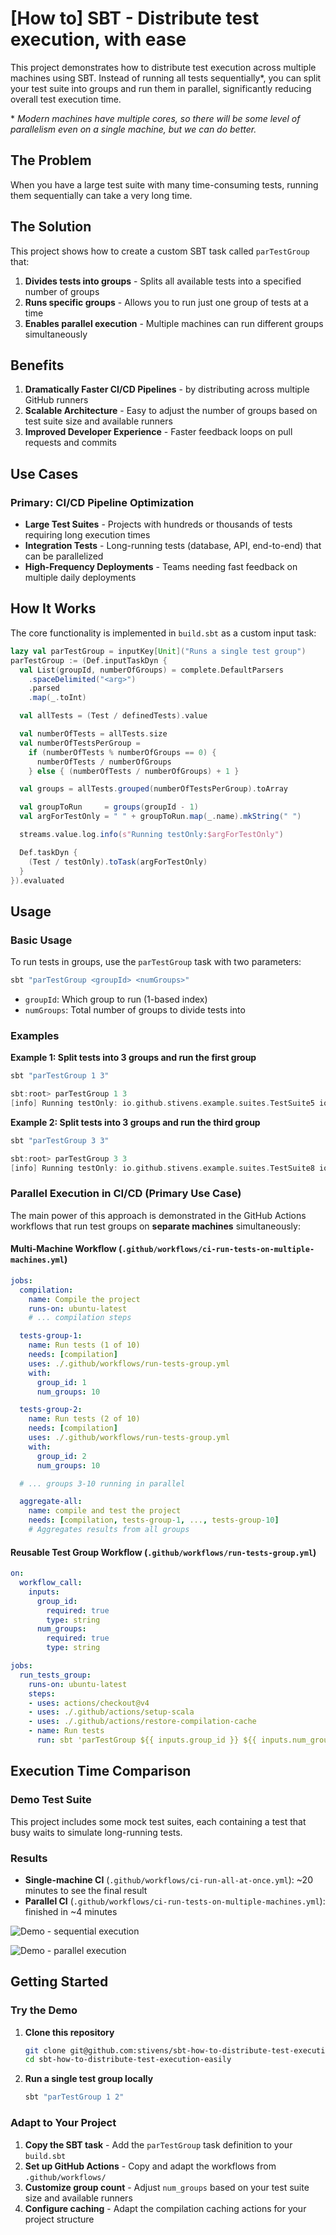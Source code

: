 # [How to] SBT - Distribute test execution, with ease

This project demonstrates how to distribute test execution across multiple machines using SBT. Instead of running all tests sequentially\*, you can split your test suite into groups and run them in parallel, significantly reducing overall test execution time.

\* *Modern machines have multiple cores, so there will be some level of parallelism even on a single machine, but we can do better.*

## The Problem

When you have a large test suite with many time-consuming tests, running them sequentially can take a very long time.

## The Solution

This project shows how to create a custom SBT task called `parTestGroup` that:

1. **Divides tests into groups** - Splits all available tests into a specified number of groups
2. **Runs specific groups** - Allows you to run just one group of tests at a time
3. **Enables parallel execution** - Multiple machines can run different groups simultaneously

## Benefits

1. **Dramatically Faster CI/CD Pipelines** - by distributing across multiple GitHub runners
2. **Scalable Architecture** - Easy to adjust the number of groups based on test suite size and available runners
3. **Improved Developer Experience** - Faster feedback loops on pull requests and commits

## Use Cases

### Primary: CI/CD Pipeline Optimization
- **Large Test Suites** - Projects with hundreds or thousands of tests requiring long execution times
- **Integration Tests** - Long-running tests (database, API, end-to-end) that can be parallelized
- **High-Frequency Deployments** - Teams needing fast feedback on multiple daily deployments

## How It Works

The core functionality is implemented in `build.sbt` as a custom input task:

```scala
lazy val parTestGroup = inputKey[Unit]("Runs a single test group")
parTestGroup := (Def.inputTaskDyn {
  val List(groupId, numberOfGroups) = complete.DefaultParsers
    .spaceDelimited("<arg>")
    .parsed
    .map(_.toInt)

  val allTests = (Test / definedTests).value

  val numberOfTests = allTests.size
  val numberOfTestsPerGroup =
    if (numberOfTests % numberOfGroups == 0) {
      numberOfTests / numberOfGroups
    } else { (numberOfTests / numberOfGroups) + 1 }

  val groups = allTests.grouped(numberOfTestsPerGroup).toArray

  val groupToRun     = groups(groupId - 1)
  val argForTestOnly = " " + groupToRun.map(_.name).mkString(" ")

  streams.value.log.info(s"Running testOnly:$argForTestOnly")

  Def.taskDyn {
    (Test / testOnly).toTask(argForTestOnly)
  }
}).evaluated
```

## Usage

### Basic Usage

To run tests in groups, use the `parTestGroup` task with two parameters:

```bash
sbt "parTestGroup <groupId> <numGroups>"
```

- `groupId`: Which group to run (1-based index)
- `numGroups`: Total number of groups to divide tests into

### Examples

**Example 1: Split tests into 3 groups and run the first group**
```bash
sbt "parTestGroup 1 3"
```

```sbt
sbt:root> parTestGroup 1 3
[info] Running testOnly: io.github.stivens.example.suites.TestSuite5 io.github.stivens.example.suites.TestSuite7 io.github.stivens.example.suites.TestSuite2 io.github.stivens.example.suites.TestSuite6
```

**Example 2: Split tests into 3 groups and run the third group**
```bash
sbt "parTestGroup 3 3"
```

```sbt
sbt:root> parTestGroup 3 3
[info] Running testOnly: io.github.stivens.example.suites.TestSuite8 io.github.stivens.example.suites.TestSuite3
```

### Parallel Execution in CI/CD (Primary Use Case)

The main power of this approach is demonstrated in the GitHub Actions workflows that run test groups on **separate machines** simultaneously:

#### Multi-Machine Workflow (`.github/workflows/ci-run-tests-on-multiple-machines.yml`)

```yaml
jobs:
  compilation:
    name: Compile the project
    runs-on: ubuntu-latest
    # ... compilation steps

  tests-group-1:
    name: Run tests (1 of 10)
    needs: [compilation]
    uses: ./.github/workflows/run-tests-group.yml
    with:
      group_id: 1
      num_groups: 10

  tests-group-2:
    name: Run tests (2 of 10)
    needs: [compilation]
    uses: ./.github/workflows/run-tests-group.yml
    with:
      group_id: 2
      num_groups: 10

  # ... groups 3-10 running in parallel

  aggregate-all:
    name: compile and test the project
    needs: [compilation, tests-group-1, ..., tests-group-10]
    # Aggregates results from all groups
```

#### Reusable Test Group Workflow (`.github/workflows/run-tests-group.yml`)

```yaml
on:
  workflow_call:
    inputs:
      group_id:
        required: true
        type: string
      num_groups:
        required: true
        type: string

jobs:
  run_tests_group:
    runs-on: ubuntu-latest
    steps:
    - uses: actions/checkout@v4
    - uses: ./.github/actions/setup-scala
    - uses: ./.github/actions/restore-compilation-cache
    - name: Run tests
      run: sbt 'parTestGroup ${{ inputs.group_id }} ${{ inputs.num_groups }}'
```

## Execution Time Comparison

### Demo Test Suite

This project includes some mock test suites, each containing a test that busy waits to simulate long-running tests.

### Results

- **Single-machine CI** (`.github/workflows/ci-run-all-at-once.yml`): ~20 minutes to see the final result
- **Parallel CI** (`.github/workflows/ci-run-tests-on-multiple-machines.yml`): finished in ~4 minutes

![Demo - sequential execution](screenshots/ci-run-all-at-once.png "Sequential execution for reference")

![Demo - parallel execution](screenshots/ci-run-tests-on-multiple-machines.png "Parallel exeuction in action")

## Getting Started

### Try the Demo

1. **Clone this repository**
   ```bash
   git clone git@github.com:stivens/sbt-how-to-distribute-test-execution-easily.git
   cd sbt-how-to-distribute-test-execution-easily
   ```

2. **Run a single test group locally**
   ```bash
   sbt "parTestGroup 1 2"
   ```

### Adapt to Your Project

1. **Copy the SBT task** - Add the `parTestGroup` task definition to your `build.sbt`
2. **Set up GitHub Actions** - Copy and adapt the workflows from `.github/workflows/`
3. **Customize group count** - Adjust `num_groups` based on your test suite size and available runners
4. **Configure caching** - Adapt the compilation caching actions for your project structure

